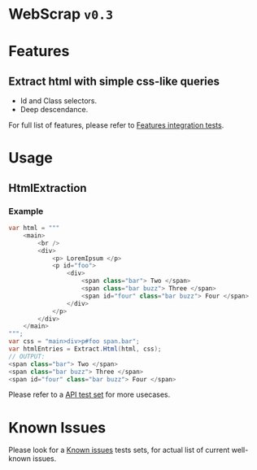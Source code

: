 WebScrap `v0.3`
=======

Features
=======

## Extract html with simple css-like queries
- Id and Class selectors.
- Deep descendance.


For full list of features, please refer to [Features integration tests](/WebScrap.Tests.IntegrationTests/Features/).

Usage
=======

HtmlExtraction
----------------
### Example

```csharp
var html = """
    <main>
        <br />
        <div>
            <p> LoremIpsum </p>
            <p id="foo"> 
                <div>
                    <span class="bar"> Two </span>
                    <span class="bar buzz"> Three </span>
                    <span id="four" class="bar buzz"> Four </span>
                </div>
            </p>
        </div>
    </main>
""";
var css = "main>div>p#foo span.bar";
var htmlEntries = Extract.Html(html, css);
// OUTPUT:
<span class="bar"> Two </span>
<span class="bar buzz"> Three </span>
<span id="four" class="bar buzz"> Four </span>
```

Please refer to a [API test set](./Api/WebScrap.API.Tests/) for more usecases.

Known Issues
======
Please look for a [Known issues](https://github.com/search?q=repo%3AAlex-Kozachenko%2FWebScrap+KnownIssues_Tests.cs&type=code) tests sets, for actual list of current well-known issues.
